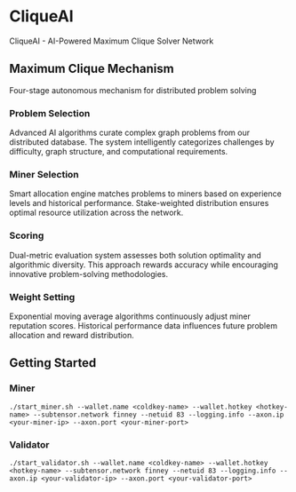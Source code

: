 # CliqueAI

CliqueAI - AI-Powered Maximum Clique Solver Network

## Maximum Clique Mechanism
Four-stage autonomous mechanism for distributed problem solving

### Problem Selection
Advanced AI algorithms curate complex graph problems from our distributed database. The system intelligently categorizes challenges by difficulty, graph structure, and computational requirements.

### Miner Selection
Smart allocation engine matches problems to miners based on experience levels and historical performance. Stake-weighted distribution ensures optimal resource utilization across the network.

### Scoring
Dual-metric evaluation system assesses both solution optimality and algorithmic diversity. This approach rewards accuracy while encouraging innovative problem-solving methodologies.

### Weight Setting
Exponential moving average algorithms continuously adjust miner reputation scores. Historical performance data influences future problem allocation and reward distribution.


## Getting Started
### Miner
```
./start_miner.sh --wallet.name <coldkey-name> --wallet.hotkey <hotkey-name> --subtensor.network finney --netuid 83 --logging.info --axon.ip <your-miner-ip> --axon.port <your-miner-port>
```

### Validator
```
./start_validator.sh --wallet.name <coldkey-name> --wallet.hotkey <hotkey-name> --subtensor.network finney --netuid 83 --logging.info --axon.ip <your-validator-ip> --axon.port <your-validator-port>
```